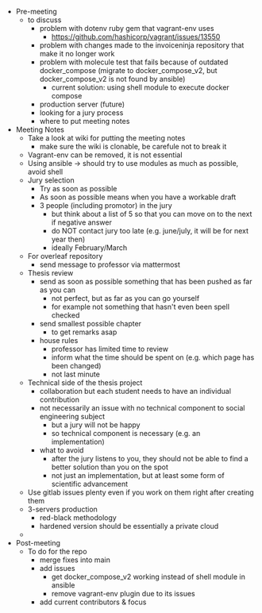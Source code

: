 - Pre-meeting
	- to discuss
		- problem with dotenv ruby gem that vagrant-env uses
			- https://github.com/hashicorp/vagrant/issues/13550
		- problem with changes made to the invoiceninja repository that make it no longer work
		- problem with molecule test that fails because of outdated docker_compose (migrate to docker_compose_v2, but docker_compose_v2 is not found by ansible)
			- current solution: using shell module to execute docker compose
		- production server (future)
		- looking for a jury process
		- where to put meeting notes
- Meeting Notes
	- Take a look at wiki for putting the meeting notes
		- make sure the wiki is clonable, be carefule not to break it
	- Vagrant-env can be removed, it is not essential
	- Using ansible -> should try to use modules as much as possible, avoid shell
	- Jury selection
		- Try as soon as possible
		- As soon as possible means when you have a workable draft
		- 3 people (including promotor) in the jury
			- but think about a list of 5 so that you can move on to the next if negative answer
			- do NOT contact jury too late (e.g. june/july, it will be for next year then)
			- ideally February/March
	- For overleaf repository
		- send message to professor via mattermost
	- Thesis review
		- send as soon as possible something that has been pushed as far as you can
			- not perfect, but as far as you can go yourself
			- for example not something that hasn't even been spell checked
		- send smallest possible chapter
			- to get remarks asap
		- house rules
			- professor has limited time to review
			- inform what the time should be spent on (e.g. which page has been changed)
			- not last minute
	- Technical side of the thesis project
		- collaboration but each student needs to have an individual contribution
		- not necessarily an issue with no technical component to social engineering subject
			- but a jury will not be happy
			- so technical component is necessary (e.g. an implementation)
		- what to avoid
			- after the jury listens to you, they should not be able to find a better solution than you on the spot
			- not just an implementation, but at least some form of scientific advancement
	- Use gitlab issues plenty even if you work on them right after creating them
	- 3-servers production
		- red-black methodology
		- hardened version should be essentially a private cloud
	-
- Post-meeting
	- To do for the repo
		- merge fixes into main
		- add issues
			- get docker_compose_v2 working instead of shell module in ansible
			- remove vagrant-env plugin due to its issues
		- add current contributors & focus